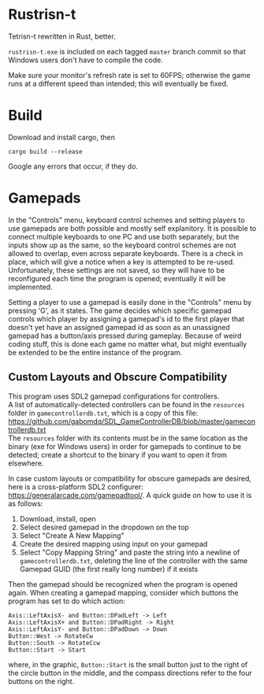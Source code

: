 # Rustrisn-t
Tetrisn-t rewritten in Rust, better.

`rustrisn-t.exe` is included on each tagged `master` branch commit so that Windows users don't have to compile the code.

Make sure your monitor's refresh rate is set to 60FPS; otherwise the game runs at a different speed than intended; this will eventually be fixed.

# Build
Download and install cargo, then
```
cargo build --release
```
Google any errors that occur, if they do.

# Gamepads
In the "Controls" menu, keyboard control schemes and setting players to use gamepads are both possible and mostly self explanitory.
It is possible to connect multiple keyboards to one PC and use both separately, but the inputs show up as the same, so the keyboard control schemes are not allowed to overlap, even across separate keyboards.
There is a check in place, which will give a notice when a key is attempted to be re-used.
Unfortunately, these settings are not saved, so they will have to be reconfigured each time the program is opened; eventually it will be implemented.

Setting a player to use a gamepad is easily done in the "Controls" menu by pressing 'G', as it states.
The game decides which specific gamepad controls which player by assigning a gamepad's id to the first player that doesn't yet have an assigned gamepad id as soon as an unassigned gamepad has a button/axis pressed during gameplay.
Because of weird coding stuff, this is done each game no matter what, but might eventually be extended to be the entire instance of the program.

## Custom Layouts and Obscure Compatibility
This program uses SDL2 gamepad configurations for controllers.  
A list of automatically-detected controllers can be found in the `resources` folder in `gamecontrollerdb.txt`, which is a copy of this file: https://github.com/gabomdq/SDL_GameControllerDB/blob/master/gamecontrollerdb.txt  
The `resources` folder with its contents must be in the same location as the binary (exe for Windows users) in order for gamepads to continue to be detected; create a shortcut to the binary if you want to open it from elsewhere.

In case custom layouts or compatibility for obscure gamepads are desired, here is a cross-platform SDL2 configurer: https://generalarcade.com/gamepadtool/. A quick guide on how to use it is as follows:
1. Download, install, open
2. Select desired gamepad in the dropdown on the top
3. Select "Create A New Mapping"
4. Create the desired mapping using input on your gamepad
5. Select "Copy Mapping String" and paste the string into a newline of `gamecontrollerdb.txt`, deleting the line of the controller with the same Gamepad GUID (the first really long number) if it exists

Then the gamepad should be recognized when the program is opened again. When creating a gamepad mapping, consider which buttons the program has set to do which action:
```
Axis::LeftAxisX- and Button::DPadLeft -> Left
Axis::LeftAxisX+ and Button::DPadRight -> Right
Axis::LeftAxisY- and Button::DPadDown -> Down
Button::West -> RotateCw
Button::South -> RotateCcw
Button::Start -> Start
```
where, in the graphic, `Button::Start` is the small button just to the right of the circle button in the middle, and the compass directions refer to the four buttons on the right.